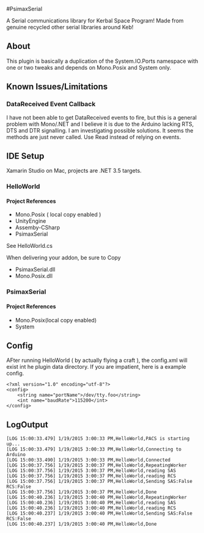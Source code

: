 #PsimaxSerial

A Serial communications library for Kerbal Space Program! Made from genuine recycled other serial libraries around Keb!

## About
This plugin is basically a duplication of the System.IO.Ports namespace with one or two tweaks and depends on Mono.Posix and System only.

## Known Issues/Limitations

### DataReceived Event Callback
I have not been able to get DataReceived events to fire, but this is a general problem with Mono/.NET and I believe it is due to the Arduino lacking RTS, DTS and DTR signalling. I am investigating possible solutions. It seems the methods are just never called. Use Read instead of relying on events.

## IDE Setup

Xamarin Studio on Mac, projects are .NET 3.5 targets. 

### HelloWorld

#### Project References

* Mono.Posix ( local copy enabled ) 
* UnityEngine 
* Assemby-CSharp
* PsimaxSerial

See HelloWorld.cs

When delivering your addon, be sure to Copy

* PsimaxSerial.dll
* Mono.Posix.dll

### PsimaxSerial

#### Project References

* Mono.Posix(local copy enabled)
* System

## Config
AFter running HelloWorld ( by actually flying a craft ), the config.xml will exist int he plugin data directory. If you are impatient, here is a example config.

	<?xml version="1.0" encoding="utf-8"?>
	<config>
    	<string name="portName">/dev/tty.foo</string>
    	<int name="baudRate">115200</int>
	</config>

## LogOutput

	[LOG 15:00:33.479] 1/19/2015 3:00:33 PM,HelloWorld,PACS is starting up...
	[LOG 15:00:33.479] 1/19/2015 3:00:33 PM,HelloWorld,Connecting to Arduino
	[LOG 15:00:33.490] 1/19/2015 3:00:33 PM,HelloWorld,Connected
	[LOG 15:00:37.756] 1/19/2015 3:00:37 PM,HelloWorld,RepeatingWorker
	[LOG 15:00:37.756] 1/19/2015 3:00:37 PM,HelloWorld,reading SAS
	[LOG 15:00:37.756] 1/19/2015 3:00:37 PM,HelloWorld,reading RCS
	[LOG 15:00:37.756] 1/19/2015 3:00:37 PM,HelloWorld,Sending SAS:False RCS:False
	[LOG 15:00:37.756] 1/19/2015 3:00:37 PM,HelloWorld,Done
	[LOG 15:00:40.236] 1/19/2015 3:00:40 PM,HelloWorld,RepeatingWorker
	[LOG 15:00:40.236] 1/19/2015 3:00:40 PM,HelloWorld,reading SAS
	[LOG 15:00:40.236] 1/19/2015 3:00:40 PM,HelloWorld,reading RCS
	[LOG 15:00:40.237] 1/19/2015 3:00:40 PM,HelloWorld,Sending SAS:False RCS:False
	[LOG 15:00:40.237] 1/19/2015 3:00:40 PM,HelloWorld,Done
